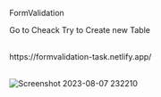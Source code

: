 <p>FormValidation </p>
<p> Go to Cheack Try to Create new Table</p>
<br/>
https://formvalidation-task.netlify.app/
<br/><br/>


![Screenshot 2023-08-07 232210](https://github.com/SunilSurendran1906/FORMVAILDATION_TASK/assets/133184647/03e960d5-ca51-47c0-aeee-3b1fdc85eecc)
